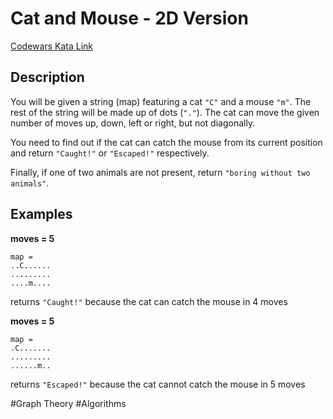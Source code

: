 # Cat and Mouse - 2D Version

[Codewars Kata Link](https://www.codewars.com/kata/57f8842367c96a89dc00018e/python)

## Description

You will be given a string (map) featuring a cat `"C"` and a mouse `"m"`. The rest of the string will be made up of dots (`"."`). The cat can move the given number of moves up, down, left or right, but not diagonally.

You need to find out if the cat can catch the mouse from its current position and return `"Caught!"` or `"Escaped!"` respectively.

Finally, if one of two animals are not present, return `"boring without two animals"`.

## Examples

**moves = 5**

```
map =
..C......
.........
....m....
```

returns `"Caught!"` because the cat can catch the mouse in 4 moves

**moves = 5**

```
map =
.C.......
.........
......m..
```

returns `"Escaped!"` because the cat cannot catch the mouse in 5 moves

#Graph Theory #Algorithms
